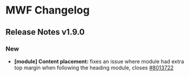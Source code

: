 # MWF Changelog
## Release Notes v1.9.0
### New
* **[module] Content placement:** fixes an issue where module had extra top margin when following the heading module, closes [#8013722](https://microsoft.visualstudio.com/DefaultCollection/OSGS/_workitems?id=8013722)

